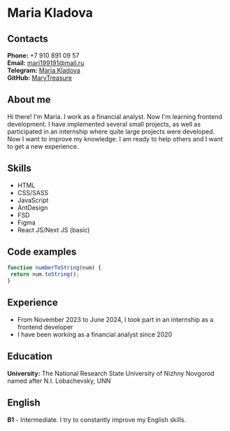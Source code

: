 # Maria Kladova

## Contacts
**Phone:** +7 910 891 09 57<br>
**Email:** <mari199191@mail.ru><br>
**Telegram:** [Maria Kladova](https://t.me/mary_treasure)<br>
**GitHub:** [MaryTreasure](https://github.com/MaryTreasure)<br>

## About me
Hi there! I'm Maria. I work as a financial analyst. Now I'm learning frontend development. I have implemented several small projects, as well as participated in an internship where quite large projects were developed. Now I want to improve my knowledge. I am ready to help others and I want to get a new experience.

## Skills
- HTML
- CSS/SASS
- JavaScript
- AntDesign
- FSD
- Figma
- React JS/Next JS (basic)

## Code examples
```javascript
function numberToString(num) {
 return num.toString();
}
```

## Experience
- From November 2023 to June 2024, I took part in an internship as a frontend developer
- I have been working as a financial analyst since 2020

## Education
**University:** The National Research State University of Nizhny Novgorod named after N.I. Lobachevsky, UNN

## English
**B1** - Intermediate. I try to constantly improve my English skills.
